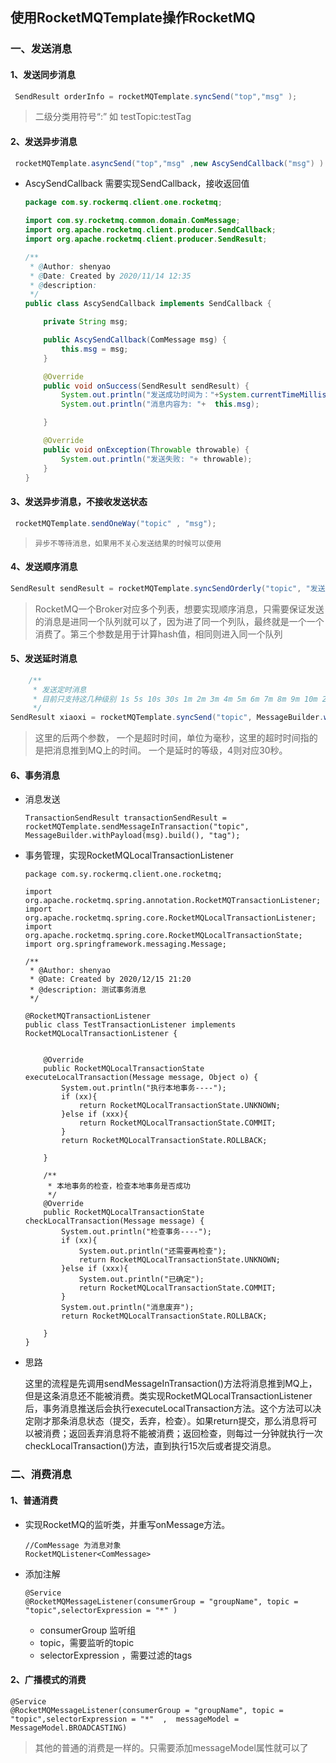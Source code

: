 ## 使用RocketMQTemplate操作RocketMQ

### 一、发送消息

#### 1、发送同步消息

```java
 SendResult orderInfo = rocketMQTemplate.syncSend("top","msg" );
```
>  二级分类用符号“:”   如 testTopic:testTag

#### 2、发送异步消息

```java
 rocketMQTemplate.asyncSend("top","msg" ,new AscySendCallback("msg") )
```

- AscySendCallback 需要实现SendCallback，接收返回值

  ```java
  package com.sy.rockermq.client.one.rocketmq;
  
  import com.sy.rocketmq.common.domain.ComMessage;
  import org.apache.rocketmq.client.producer.SendCallback;
  import org.apache.rocketmq.client.producer.SendResult;
  
  /**
   * @Author: shenyao
   * @Date: Created by 2020/11/14 12:35
   * @description:
   */
  public class AscySendCallback implements SendCallback {
  
      private String msg;
  
      public AscySendCallback(ComMessage msg) {
          this.msg = msg;
      }
  
      @Override
      public void onSuccess(SendResult sendResult) {
          System.out.println("发送成功时间为："+System.currentTimeMillis());
          System.out.println("消息内容为: "+  this.msg);
  
      }
  
      @Override
      public void onException(Throwable throwable) {
          System.out.println("发送失败: "+ throwable);
      }
  }
  
  ```

  

#### 3、发送异步消息，不接收发送状态

```java
 rocketMQTemplate.sendOneWay("topic" , "msg");
```

> ```
> 异步不等待消息，如果用不关心发送结果的时候可以使用
> ```



#### 4、发送顺序消息

```java
SendResult sendResult = rocketMQTemplate.syncSendOrderly("topic", "发送顺时消息", "key");
```

> RocketMQ一个Broker对应多个列表，想要实现顺序消息，只需要保证发送的消息是进同一个队列就可以了，因为进了同一个列队，最终就是一个一个消费了。第三个参数是用于计算hash值，相同则进入同一个队列



#### 5、发送延时消息

```java
    /**
     * 发送定时消息
     * 目前只支持这几种级别 1s 5s 10s 30s 1m 2m 3m 4m 5m 6m 7m 8m 9m 10m 20m 30m 1h 2h
     */
SendResult xiaoxi = rocketMQTemplate.syncSend("topic", MessageBuilder.withPayload(msg).build(), 2000, 4);
```

> 这里的后两个参数， 一个是超时时间，单位为毫秒，这里的超时时间指的是把消息推到MQ上的时间。 一个是延时的等级，4则对应30秒。



#### 6、事务消息

- 消息发送

  ```
  TransactionSendResult transactionSendResult = rocketMQTemplate.sendMessageInTransaction("topic", MessageBuilder.withPayload(msg).build(), "tag");
  ```

- 事务管理，实现RocketMQLocalTransactionListener

  ```
  package com.sy.rockermq.client.one.rocketmq;
  
  import org.apache.rocketmq.spring.annotation.RocketMQTransactionListener;
  import org.apache.rocketmq.spring.core.RocketMQLocalTransactionListener;
  import org.apache.rocketmq.spring.core.RocketMQLocalTransactionState;
  import org.springframework.messaging.Message;
  
  /**
   * @Author: shenyao
   * @Date: Created by 2020/12/15 21:20
   * @description: 测试事务消息
   */
  
  @RocketMQTransactionListener
  public class TestTransactionListener implements RocketMQLocalTransactionListener {
      
  
      @Override
      public RocketMQLocalTransactionState executeLocalTransaction(Message message, Object o) {
          System.out.println("执行本地事务----");
          if (xx){
              return RocketMQLocalTransactionState.UNKNOWN;
          }else if (xxx){
              return RocketMQLocalTransactionState.COMMIT;
          }
          return RocketMQLocalTransactionState.ROLLBACK;
  
      }
  
      /**
       * 本地事务的检查，检查本地事务是否成功
       */
      @Override
      public RocketMQLocalTransactionState checkLocalTransaction(Message message) {
          System.out.println("检查事务----");
          if (xx){
              System.out.println("还需要再检查");
              return RocketMQLocalTransactionState.UNKNOWN;
          }else if (xxx){
              System.out.println("已确定");
              return RocketMQLocalTransactionState.COMMIT;
          }
          System.out.println("消息废弃");
          return RocketMQLocalTransactionState.ROLLBACK;
  
      }
  }
  
  ```

- 思路

  这里的流程是先调用sendMessageInTransaction()方法将消息推到MQ上，但是这条消息还不能被消费。类实现RocketMQLocalTransactionListener后，事务消息推送后会执行executeLocalTransaction方法。这个方法可以决定刚才那条消息状态（提交，丢弃，检查）。如果return提交，那么消息将可以被消费；返回丢弃消息将不能被消费；返回检查，则每过一分钟就执行一次checkLocalTransaction()方法，直到执行15次后或者提交消息。



### 二、消费消息

#### 1、普通消费

- 实现RocketMQ的监听类，并重写onMessage方法。

  ```
  //ComMessage 为消息对象
  RocketMQListener<ComMessage> 
  ```

  

- 添加注解

  ```
  @Service
  @RocketMQMessageListener(consumerGroup = "groupName", topic = "topic",selectorExpression = "*" )
  ```

  - consumerGroup 监听组
  - topic，需要监听的topic
  - selectorExpression ，需要过滤的tags



#### 2、广播模式的消费

```
@Service
@RocketMQMessageListener(consumerGroup = "groupName", topic = "topic",selectorExpression = "*"  ,  messageModel = MessageModel.BROADCASTING)
```

> 其他的普通的消费是一样的。只需要添加messageModel属性就可以了